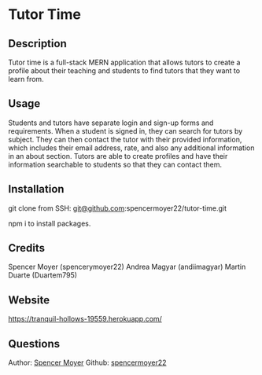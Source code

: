 # Tutor Time

  ## Description
  Tutor time is a full-stack MERN application that allows tutors to create a profile about their teaching and students to find tutors that they want to learn from.
    
  ## Usage
Students and tutors have separate login and sign-up forms and requirements. When a student is signed in, they can search for tutors by subject. They can then contact the tutor with their provided information, which includes their email address, rate, and also any additional information in an about section. Tutors are able to create profiles and have their information searchable to students so that they can contact them.
    
  ## Installation
  git clone from SSH: git@github.com:spencermoyer22/tutor-time.git
  
  npm i to install packages.
    
  ## Credits
  Spencer Moyer (spencerymoyer22)
  Andrea Magyar (andiimagyar)
  Martin Duarte (Duartem795)
  
  ## Website
  https://tranquil-hollows-19559.herokuapp.com/
  
  ## Questions
  Author: [Spencer Moyer](https://github.com/spencermoyer22)
  Github: [spencermoyer22](https://github.com/spencermoyer22)
